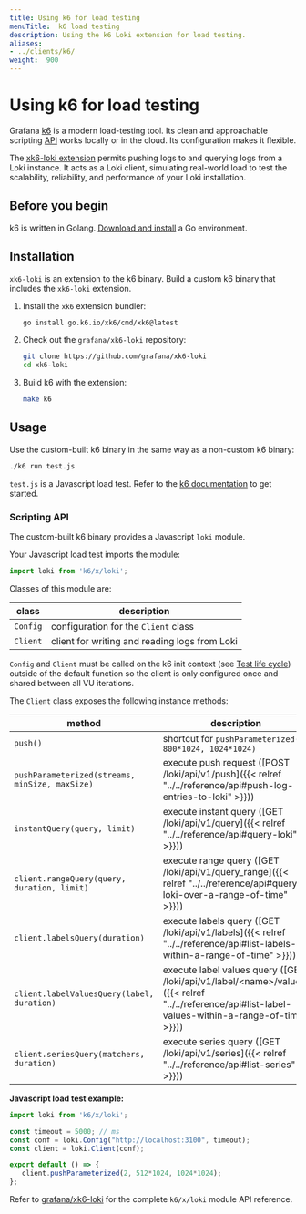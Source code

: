 ```yaml
---
title: Using k6 for load testing
menuTitle:  k6 load testing 
description: Using the k6 Loki extension for load testing.
aliases: 
- ../clients/k6/
weight:  900
---
```


# Using k6 for load testing

Grafana [k6](https://grafana.com/oss/k6/) is a modern load-testing tool.
Its clean and approachable scripting [API](https://grafana.com/docs/k6/latest/javascript-api/)
works locally or in the cloud.
Its configuration makes it flexible.

The [xk6-loki extension](https://github.com/grafana/xk6-loki) permits pushing logs to and querying logs from a Loki instance.
It acts as a Loki client, simulating real-world load to test the scalability,
reliability, and performance of your Loki installation.

## Before you begin

k6 is written in Golang. [Download and install](https://go.dev/doc/install) a Go environment.

## Installation

`xk6-loki` is an extension to the k6 binary.
Build a custom k6 binary that includes the `xk6-loki` extension.

1. Install the `xk6` extension bundler:

   ```bash
   go install go.k6.io/xk6/cmd/xk6@latest
   ```

1. Check out the `grafana/xk6-loki` repository:

   ```bash
   git clone https://github.com/grafana/xk6-loki
   cd xk6-loki
   ```

1. Build k6 with the extension:

   ```bash
   make k6
   ```

## Usage

Use the custom-built k6 binary in the same way as a non-custom k6 binary:

```bash
./k6 run test.js
```

`test.js` is a Javascript load test.
Refer to the [k6 documentation](https://grafana.com/docs/k6/latest/) to get started.

### Scripting API

The custom-built k6 binary provides a Javascript `loki` module.

Your Javascript load test imports the module: 

```js
import loki from 'k6/x/loki';
```

Classes of this module are:

| class | description |
| ----- | ----------- |
| `Config` | configuration for the `Client` class |
| `Client` | client for writing and reading logs from Loki |

`Config` and `Client` must be called on the k6 init context (see
[Test life cycle](https://grafana.com/docs/k6/latest/using-k6/test-lifecycle/)) outside of the
default function so the client is only configured once and shared between all
VU iterations.

The `Client` class exposes the following instance methods:

| method | description |
| ------ | ----------- |
| `push()` | shortcut for `pushParameterized(5, 800*1024, 1024*1024)` |
| `pushParameterized(streams, minSize, maxSize)` | execute push request ([POST /loki/api/v1/push]({{< relref "../../reference/api#push-log-entries-to-loki" >}})) |
| `instantQuery(query, limit)` | execute instant query  ([GET /loki/api/v1/query]({{< relref "../../reference/api#query-loki" >}})) |
| `client.rangeQuery(query, duration, limit)` | execute range query  ([GET /loki/api/v1/query_range]({{< relref "../../reference/api#query-loki-over-a-range-of-time" >}})) |
| `client.labelsQuery(duration)` | execute labels query  ([GET /loki/api/v1/labels]({{< relref "../../reference/api#list-labels-within-a-range-of-time" >}})) |
| `client.labelValuesQuery(label, duration)` | execute label values query  ([GET /loki/api/v1/label/\<name\>/values]({{< relref "../../reference/api#list-label-values-within-a-range-of-time" >}})) |
| `client.seriesQuery(matchers, duration)` | execute series query  ([GET /loki/api/v1/series]({{< relref "../../reference/api#list-series" >}})) |

**Javascript load test example:**

```js
import loki from 'k6/x/loki';

const timeout = 5000; // ms
const conf = loki.Config("http://localhost:3100", timeout);
const client = loki.Client(conf);

export default () => {
   client.pushParameterized(2, 512*1024, 1024*1024);
};
```

Refer to
[grafana/xk6-loki](https://github.com/grafana/xk6-loki#javascript-api)
for the complete `k6/x/loki` module API reference.
